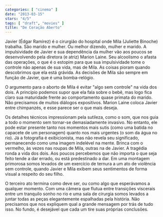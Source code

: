 ```yaml
---
categories: [ "cinema" ]
date: "2013-03-15"
stars: "4/5"
tags: [ "draft", "movies" ]
title: "De Coração Aberto"
---
```

Javier (Édgar Ramírez) é o cirurgião do hospital onde Mila (Juliette
Binoche) trabalha. São marido e mulher. Ou melhor dizendo, mulher e
marido. A impulsividade de Javier e sua dependência da mulher vão
aos poucos se desenvolvendo pela diretora (e atriz) Marion Laine. Seu
alcoolismo o afasta das operações, o que é o estopim para que sua
impulsividade tome o controle não apenas de sua vida, mas de Mila. As
coisas pioram quando descobrimos que ela está grávida. As decisões
de Mila são sempre em função de Javier, que é uma bomba-relógio.

O argumento para o aborto de Mila é evitar "algo sem controle" na
vida dos dois. A princípio podemos supor que ela fala sobre o bebê,
mas logo fica claro sua maturidade frente ao comportamento quase primata
do marido. Não precisamos de muitos diálogos expositivos. Marion Laine
coloca Javier entre chimpanzés, e esse parece ser o que mais deseja.

Os detalhes técnicos impressionam pela sutileza, como o som, que nos
guia a todo o momento sem tornar-se demasiadamente invasivo. No entanto,
ele pode estar presente tanto nos momentos mais sutis (como uma batida
no capacete de um personagem) quanto nos mais urgentes (o som da água no
rio). Já a fotografia é exibicionista, mas não revela seu significado,
permanecendo como uma imagem indelével na mente. Brinca com o vermelho,
às vezes nas roupas de Mila, outras na de Javier. A tragédia ronda a
vida dos dois. Aos poucos percebemos que não importa o que seja feito
tende a dar errado, ou está predestinado a dar. Em uma montagem primorosa
somos levados de um exercício de ternura a um ato de violência sem
controle, quando Javier e Mila exibem seus sentimentos de forma visual
a respeito do seu filho.

O terceiro ato termina como deve ser, ou como algo que esperávamos a
qualquer momento. Com uma câmera que flutua entre transições viscerais
entre um tranquilo sonho no rio e uma sala de cirurgia somos levados a
juntar todas as peças elegantemente espalhadas pela história. Não
precisamos que nos expliquem qual a grande mensagem por trás de
tudo isso. No fundo, é desejável que cada um tire suas próprias
conclusões.

